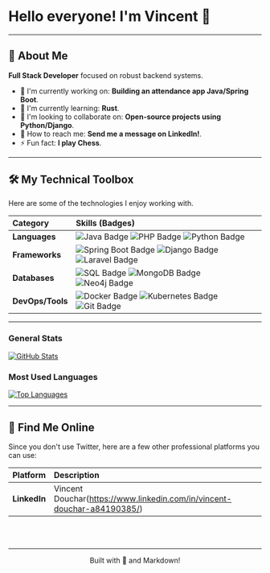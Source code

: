 # Hello everyone! I'm Vincent 👋

---

## 🚀 About Me

**Full Stack Developer** focused on robust backend systems.

* 🔭 I'm currently working on: **Building an attendance app Java/Spring Boot**.
* 🌱 I'm currently learning: **Rust**.
* 👯 I'm looking to collaborate on: **Open-source projects using Python/Django**.
* 💬 How to reach me: **Send me a message on LinkedIn!**.
* ⚡ Fun fact: **I play Chess**.

---

## 🛠️ My Technical Toolbox

Here are some of the technologies I enjoy working with.

| Category | Skills (Badges) |
| :--- | :--- |
| **Languages** | ![Java Badge](https://img.shields.io/badge/Java-007396?style=for-the-badge&logo=java&logoColor=white) ![PHP Badge](https://img.shields.io/badge/PHP-777BB4?style=for-the-badge&logo=php&logoColor=white) ![Python Badge](https://img.shields.io/badge/Python-3776AB?style=for-the-badge&logo=python&logoColor=white) |
| **Frameworks** | ![Spring Boot Badge](https://img.shields.io/badge/Spring_Boot-6DB33F?style=for-the-badge&logo=springboot&logoColor=white) ![Django Badge](https://img.shields.io/badge/Django-092E20?style=for-the-badge&logo=django&logoColor=white) ![Laravel Badge](https://img.shields.io/badge/Laravel-FF2D20?style=for-the-badge&logo=laravel&logoColor=white) |
| **Databases**| ![SQL Badge](https://img.shields.io/badge/SQL-4479A1?style=for-the-badge&logo=mysql&logoColor=white) ![MongoDB Badge](https://img.shields.io/badge/MongoDB-47A248?style=for-the-badge&logo=mongodb&logoColor=white) ![Neo4j Badge](https://img.shields.io/badge/Neo4j-4581C8?style=for-the-badge&logo=neo4j&logoColor=white) |
| **DevOps/Tools**| ![Docker Badge](https://img.shields.io/badge/Docker-2496ED?style=for-the-badge&logo=docker&logoColor=white) ![Kubernetes Badge](https://img.shields.io/badge/Kubernetes-326CE5?style=for-the-badge&logo=kubernetes&logoColor=white) ![Git Badge](https://img.shields.io/badge/Git-F05032?style=for-the-badge&logo=git&logoColor=white) |

---

### General Stats

[![GitHub Stats](https://github-readme-stats.vercel.app/api?username=vdouchar&show_icons=true&theme=radical&hide_border=true)](https://github.com/vdouchar)

### Most Used Languages

[![Top Languages](https://github-readme-stats.vercel.app/api/top-langs/?username=vdouchar&layout=compact&langs_count=6&theme=radical&hide_border=true)](https://github.com/vdouchar)

---

## 🔗 Find Me Online

Since you don't use Twitter, here are a few other professional platforms you can use:

| Platform | Description |
| :--- | :--- |
| **LinkedIn** | Vincent Douchar(https://www.linkedin.com/in/vincent-douchar-a84190385/) |

<br>
<br>

***
<p align="center">Built with 💙 and Markdown!</p>
